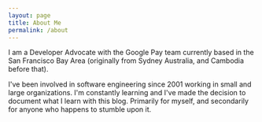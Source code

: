 ```yaml
---
layout: page
title: About Me
permalink: /about
---
```


I am a Developer Advocate with the Google Pay team currently based in the San Francisco Bay Area (originally from Sydney
Australia, and Cambodia before that).

I've been involved in software engineering since 2001 working in small and large organizations. I'm constantly learning
and I've made the decision to document what I learn with this blog. Primarily for myself, and secondarily for anyone who
happens to stumble upon it.
